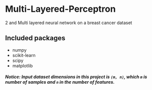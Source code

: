 # Multi-Layered-Perceptron
2 and Multi layered neural network on a breast cancer dataset

## Included packages
- numpy
- scikit-learn
- scipy
- matplotlib

##### Notice: Input dataset dimensions in this project is `(m, n)`, which `m` is number of samples and `n` in the number of features. 
